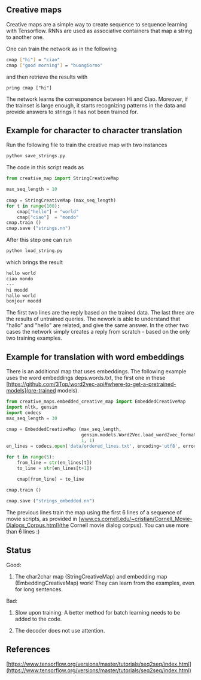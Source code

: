 ## Creative maps

Creative maps are a simple way to create sequence to sequence learning
with Tensorflow. RNNs are used as associative
containers that map a string to another one.

One can train the network as in the following

```bash
cmap ["hi"] = "ciao"
cmap ["good morning"] = "buongiorno"
```

and then retrieve the results with

```
pring cmap ["hi"]
```

The network learns the corresponence between Hi and Ciao. Moreover, if
the trainset is large enough, it starts recognizing patterns in the
data and provide answers to strings it has not been trained for.

## Example for character to character translation

Run the following file to train the creative map with two instances

```bash 
python save_strings.py 
```

The code in this script reads as

```python
from creative_map import StringCreativeMap

max_seq_length = 10
        
cmap = StringCreativeMap (max_seq_length)
for t in range(100):
    cmap["hello"] = "world"
    cmap["ciao"]  = "mondo"
cmap.train ()
cmap.save ("strings.nn")
```

After this step one can run

```bash
python load_string.py
```

which brings the result

```bash
hello world
ciao mondo
---
hi moodd
hallo world
bonjour moodd
```

The first two lines are the reply based on the trained data. The last
three are the results of untrained queries. The nework is able to
understand that "hallo" and "hello" are related, and give the same
answer. In the other two cases the network simply creates a reply from
scratch - based on the only two training examples.


## Example for translation with word embeddings

There is an additional map that uses embeddings. The following example
uses the word embeddings deps.words.txt, the first one in these
[https://github.com/3Top/word2vec-api#where-to-get-a-pretrained-models](pre-trained
models). 


```python
from creative_maps.embedded_creative_map import EmbeddedCreativeMap
import nltk, gensim
import codecs
max_seq_length = 30
        
cmap = EmbeddedCreativeMap (max_seq_length,
                            gensim.models.Word2Vec.load_word2vec_format('data/deps.words.txt',binary=False),
                            1, 1)
en_lines = codecs.open('data/ordered_lines.txt', encoding='utf8', errors='ignore').readlines()

for t in range(5):
    from_line = str(en_lines[t])
    to_line = str(en_lines[t+1])
    
    cmap[from_line] = to_line

cmap.train ()

cmap.save ("strings_embedded.nn")
```

The previous lines train the map using the first 6 lines of a
sequence of movie scripts, as provided in
[www.cs.cornell.edu/~cristian/Cornell_Movie-Dialogs_Corpus.html](the
Cornell movie dialog corpus). You can use more than 6 lines :)


## Status 

Good:

1) The char2char map (StringCreativeMap) and embedding map
(EmbeddingCreativeMap) work! They can learn from the examples,
even for long sentences.

Bad:

1) Slow upon training. A better method for batch learning needs to be
added to the code.

2) The decoder does not use attention. 


## References
[https://www.tensorflow.org/versions/master/tutorials/seq2seq/index.html](https://www.tensorflow.org/versions/master/tutorials/seq2seq/index.html)
